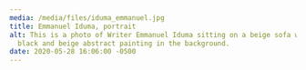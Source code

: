 ```yaml
---
media: /media/files/iduma_emmanuel.jpg
title: Emmanuel Iduma, portrait
alt: This is a photo of Writer Emmanuel Iduma sitting on a beige sofa with a
  black and beige abstract painting in the background.
date: 2020-05-28 16:06:00 -0500
---
```

